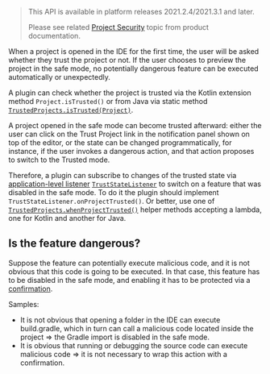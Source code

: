 [//]: # (title: Trusted Project)

<!-- Copyright 2000-2022 JetBrains s.r.o. and other contributors. Use of this source code is governed by the Apache 2.0 license that can be found in the LICENSE file. -->

 > This API is available in platform releases 2021.2.4/2021.3.1 and later.
 >
 > Please see related [Project Security](https://www.jetbrains.com/help/idea/project-security.html) topic from product documentation.
 >

When a project is opened in the IDE for the first time, the user will be asked whether they trust the project or not.
If the user chooses to preview the project in the safe mode, no potentially dangerous feature can be executed automatically or unexpectedly.

A plugin can check whether the project is trusted via the Kotlin extension method `Project.isTrusted()` or from Java via static method [`TrustedProjects.isTrusted(Project)`](upsource:///platform/platform-impl/src/com/intellij/ide/impl/TrustedProjects.kt).

A project opened in the safe mode can become trusted afterward: either the user can click on the <control>Trust Project</control> link in the notification panel shown on top of the editor,
or the state can be changed programmatically, for instance, if the user invokes a dangerous action, and that action proposes to switch to the Trusted mode.

Therefore, a plugin can subscribe to changes of the trusted state via [application-level listener](plugin_listeners.md#defining-application-level-listeners) [`TrustStateListener`](upsource:///platform/platform-impl/src/com/intellij/ide/impl/TrustedProjects.kt) to switch on a feature that was disabled in the safe mode.
To do it the plugin should implement `TrustStateListener.onProjectTrusted()`.
Or better, use one of [`TrustedProjects.whenProjectTrusted()`](upsource:///platform/platform-impl/src/com/intellij/ide/impl/TrustedProjects.kt) helper methods accepting a lambda, one for Kotlin and another for Java.

## Is the feature dangerous?

Suppose the feature can potentially execute malicious code, and it is not obvious that this code is going to be executed. In that case, this feature has to be disabled in the safe mode, and enabling it has to be protected via a [confirmation](misc_swing_components.md#messages).

Samples:
- It is not obvious that opening a folder in the IDE can execute <path>build.gradle</path>, which in turn can call a malicious code located inside the project => the Gradle import is disabled in the safe mode.
- It is obvious that running or debugging the source code can execute malicious code => it is not necessary to wrap this action with a confirmation.
